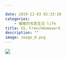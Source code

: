 ```yaml
---

date: 2019-12-03 02:33:28
categories:
    - 暖暖的写意生活-life
title: G5，FrenchHomework
description: ""
image: image_0.png
---
```


![](image_0.png)